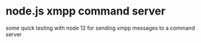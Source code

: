 # node.js xmpp command server
some quick testing with node 12 for sending xmpp messages to a command server
